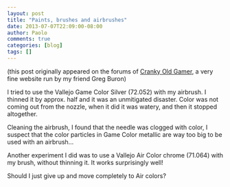 ```yaml
---
layout: post
title: "Paints, brushes and airbrushes"
date: 2013-07-07T22:09:00-08:00
author: Paolo
comments: true
categories: [blog]
tags: []
---
```

<div class="info">(this post originally appeared on the forums of <a href="http://crankyoldgamer.net/CrankyBlog/">Cranky Old Gamer</a>, a very fine website run by my friend Greg Buron)</div>

I tried to use the Vallejo Game Color Silver (72.052) with my airbrush. I thinned it by approx. half and it was an unmitigated disaster. Color was not coming out from the nozzle, when it did it was watery, and then it stopped altogether.

Cleaning the airbrush, I found that the needle was clogged with color, I suspect that the color particles in Game Color metallic are way too big to be used with an airbrush…

Another experiment I did was to use a Vallejo Air Color chrome (71.064) with my brush, without thinning it. It works surprisingly well!

Should I just give up and move completely to Air colors?
